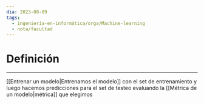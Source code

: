 ```yaml
---
dia: 2023-08-09
tags:
  - ingeniería-en-informática/orga/Machine-learning
  - nota/facultad
---
```

# Definición
---
[[Entrenar un modelo|Entrenamos el modelo]] con el set de entrenamiento y luego hacemos predicciones para el set de testeo evaluando la [[Métrica de un modelo|métrica]] que elegimos 